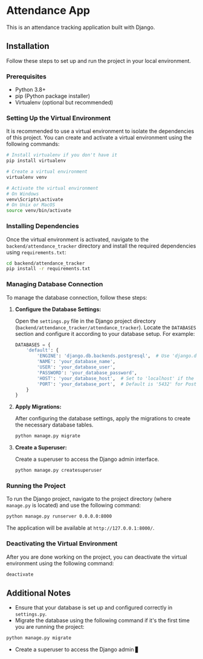# Attendance App

This is an attendance tracking application built with Django.

## Installation

Follow these steps to set up and run the project in your local environment.

### Prerequisites

- Python 3.8+
- pip (Python package installer)
- Virtualenv (optional but recommended)

### Setting Up the Virtual Environment

It is recommended to use a virtual environment to isolate the dependencies of this project. You can create and activate a virtual environment using the following commands:

```bash
# Install virtualenv if you don't have it
pip install virtualenv

# Create a virtual environment
virtualenv venv

# Activate the virtual environment
# On Windows
venv\Scripts\activate
# On Unix or MacOS
source venv/bin/activate
```

### Installing Dependencies

Once the virtual environment is activated, navigate to the `backend/attendance_tracker` directory and install the required dependencies using `requirements.txt`:

```bash
cd backend/attendance_tracker
pip install -r requirements.txt
```

### Managing Database Connection

To manage the database connection, follow these steps:

1. **Configure the Database Settings:**

   Open the `settings.py` file in the Django project directory (`backend/attendance_tracker/attendance_tracker`). Locate the `DATABASES` section and configure it according to your database setup. For example:

   ```python
   DATABASES = {
       'default': {
           'ENGINE': 'django.db.backends.postgresql',  # Use 'django.db.backends.sqlite3' for SQLite
           'NAME': 'your_database_name',
           'USER': 'your_database_user',
           'PASSWORD': 'your_database_password',
           'HOST': 'your_database_host',  # Set to 'localhost' if the database is on the same machine
           'PORT': 'your_database_port',  # Default is '5432' for PostgreSQL
       }
   }
   ```

2. **Apply Migrations:**

   After configuring the database settings, apply the migrations to create the necessary database tables.

   ```bash
   python manage.py migrate
   ```

3. **Create a Superuser:**

   Create a superuser to access the Django admin interface.

   ```bash
   python manage.py createsuperuser
   ```

### Running the Project

To run the Django project, navigate to the project directory (where `manage.py` is located) and use the following command:

```bash
python manage.py runserver 0.0.0.0:8000
```

The application will be available at `http://127.0.0.1:8000/`.

### Deactivating the Virtual Environment

After you are done working on the project, you can deactivate the virtual environment using the following command:

```bash
deactivate
```

## Additional Notes

- Ensure that your database is set up and configured correctly in `settings.py`.
- Migrate the database using the following command if it's the first time you are running the project:

```bash
python manage.py migrate
```

- Create a superuser to access the Django admin ▋
